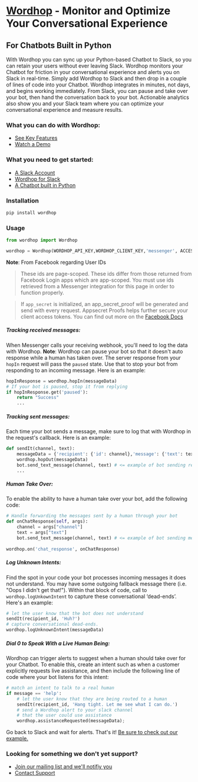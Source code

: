 # [Wordhop](https://www.wordhop.io) - Monitor and Optimize Your Conversational Experience
## For Chatbots Built in Python

With Wordhop you can sync up your Python-based Chatbot to Slack, so you can retain your users without ever leaving Slack.  Wordhop monitors your Chatbot for friction in your conversational experience and alerts you on Slack in real-time. Simply add Wordhop to Slack and then drop in a couple of lines of code into your Chatbot.  Wordhop integrates in minutes, not days, and begins working immediately.  From Slack, you can pause and take over your bot, then hand the conversation back to your bot.  Actionable analytics also show you and your Slack team where you can optimize your conversational experience and measure results. 

### What you can do with Wordhop:
* [See Key Features](https://developer.wordhop.io)
* [Watch a Demo](https://www.youtube.com/watch?v=TAcwr3s9l4o)

### What you need to get started:
* [A Slack Account](http://www.slack.com)
* [Wordhop for Slack](https://slack.com/oauth/authorize?scope=users:read,users:read.email,commands,chat:write:bot,channels:read,channels:write,bot&client_id=23850726983.39760486257)
* [A Chatbot built in Python](../examples/messenger/README.md)

### Installation

```bash
pip install wordhop
```


### Usage

```python
from wordhop import Wordhop

wordhop = Wordhop(WORDHOP_API_KEY,WORDHOP_CLIENT_KEY,'messenger', ACCESS_TOKEN)
```

__Note__: From Facebook regarding User IDs

> These ids are page-scoped. These ids differ from those returned from Facebook Login apps which are app-scoped. You must use ids retrieved from a Messenger integration for this page in order to function properly.

> If `app_secret` is initialized, an app_secret_proof will be generated and send with every request.
> Appsecret Proofs helps further secure your client access tokens. You can find out more on the [Facebook Docs](https://developers.facebook.com/docs/graph-api/securing-requests#appsecret_proof)


##### Tracking received messages:

When Messenger calls your receiving webhook, you'll need to log the data with Wordhop. 
__Note__: Wordhop can pause your bot so that it doesn't auto response while a human has taken over. The server response from your `hopIn` request will pass the `paused` state. Use that to stop your bot from responding to an incoming message. Here is an example:

```python
hopInResponse = wordhop.hopIn(messageData)
# If your bot is paused, stop it from replying
if hopInResponse.get('paused'):
    return "Success"
    ...
```

##### Tracking sent messages:

Each time your bot sends a message, make sure to log that with Wordhop in the request's callback. Here is an example:
```python
def sendIt(channel, text):
    messageData = {'recipient': {'id': channel},'message': {'text': text}}
    wordhop.hopOut(messageData)
    bot.send_text_message(channel, text) # <= example of bot sending reply
    ...
```

##### Human Take Over:

To enable the ability to have a human take over your bot, add the following code:

```python
# Handle forwarding the messages sent by a human through your bot
def onChatResponse(self, args):
    channel = args["channel"]
    text = args["text"]
    bot.send_text_message(channel, text) # <= example of bot sending message
    
wordhop.on('chat_response', onChatResponse)
```
##### Log Unknown Intents:

Find the spot in your code your bot processes incoming messages it does not understand. You may have some outgoing fallback message there (i.e. "Oops I didn't get that!"). Within that block of code, call to `wordhop.logUnkownIntent` to capture these conversational ‘dead-ends’. Here's an example:

```python
# let the user know that the bot does not understand
sendIt(recipient_id, 'Huh?')
# capture conversational dead-ends.
wordhop.logUnknownIntent(messageData) 
```
##### Dial 0 to Speak With a Live Human Being:

Wordhop can trigger alerts to suggest when a human should take over for your Chatbot. To enable this, create an intent such as when a customer explicitly requests live assistance, and then include the following line of code where your bot listens for this intent:

```python
# match an intent to talk to a real human
if message == 'help':
    # let the user know that they are being routed to a human
    sendIt(recipient_id, 'Hang tight. Let me see what I can do.')
    # send a Wordhop alert to your slack channel
    # that the user could use assistance
    wordhop.assistanceRequested(messageData);
```

Go back to Slack and wait for alerts. That's it! 
[Be sure to check out our example.](../examples/messenger/README.md)


### Looking for something we don't yet support?  
* [Join our mailing list and we'll notifiy you](https://www.wordhop.io/contact.html)
* [Contact Support](mailto:support@wordhop.io)
